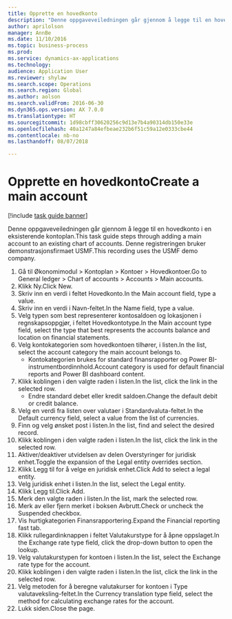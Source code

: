 ```yaml
--- 
title: Opprette en hovedkonto
description: "Denne oppgaveveiledningen går gjennom å legge til en hovedkonto i en eksisterende kontoplan."
author: aprilolson
manager: AnnBe
ms.date: 11/10/2016
ms.topic: business-process
ms.prod: 
ms.service: dynamics-ax-applications
ms.technology: 
audience: Application User
ms.reviewer: shylaw
ms.search.scope: Operations
ms.search.region: Global
ms.author: aolson
ms.search.validFrom: 2016-06-30
ms.dyn365.ops.version: AX 7.0.0
ms.translationtype: HT
ms.sourcegitcommit: 1d98cbff30620256c9d13e7b4a90314db150e33e
ms.openlocfilehash: 40a1247a84efbeae232b6f51c59a12e0333cbe44
ms.contentlocale: nb-no
ms.lasthandoff: 08/07/2018

---
```

# <a name="create-a-main-account"></a><span data-ttu-id="fe88d-103">Opprette en hovedkonto</span><span class="sxs-lookup"><span data-stu-id="fe88d-103">Create a main account</span></span>

[!include [task guide banner](../../includes/task-guide-banner.md)]

<span data-ttu-id="fe88d-104">Denne oppgaveveiledningen går gjennom å legge til en hovedkonto i en eksisterende kontoplan.</span><span class="sxs-lookup"><span data-stu-id="fe88d-104">This task guide steps through adding a main account to an existing chart of accounts.</span></span> <span data-ttu-id="fe88d-105">Denne registreringen bruker demonstrasjonsfirmaet USMF.</span><span class="sxs-lookup"><span data-stu-id="fe88d-105">This recording uses the USMF demo company.</span></span>  

1. <span data-ttu-id="fe88d-106">Gå til Økonomimodul > Kontoplan > Kontoer > Hovedkontoer.</span><span class="sxs-lookup"><span data-stu-id="fe88d-106">Go to General ledger > Chart of accounts > Accounts > Main accounts.</span></span>
2. <span data-ttu-id="fe88d-107">Klikk Ny.</span><span class="sxs-lookup"><span data-stu-id="fe88d-107">Click New.</span></span>
3. <span data-ttu-id="fe88d-108">Skriv inn en verdi i feltet Hovedkonto.</span><span class="sxs-lookup"><span data-stu-id="fe88d-108">In the Main account field, type a value.</span></span>
4. <span data-ttu-id="fe88d-109">Skriv inn en verdi i Navn-feltet.</span><span class="sxs-lookup"><span data-stu-id="fe88d-109">In the Name field, type a value.</span></span>
5. <span data-ttu-id="fe88d-110">Velg typen som best representerer kontosaldoen og lokasjonen i regnskapsoppgjør, i feltet Hovedkontotype.</span><span class="sxs-lookup"><span data-stu-id="fe88d-110">In the Main account type field, select the type that best represents the accounts balance and location on financial statements.</span></span>
6. <span data-ttu-id="fe88d-111">Velg kontokategorien som hovedkontoen tilhører, i listen.</span><span class="sxs-lookup"><span data-stu-id="fe88d-111">In the list, select the account category the main account belongs to.</span></span>
    * <span data-ttu-id="fe88d-112">Kontokategorien brukes for standard finansrapporter og Power BI-instrumentbordinnhold.</span><span class="sxs-lookup"><span data-stu-id="fe88d-112">Account category is used for default financial reports and Power BI dashboard content.</span></span>  
7. <span data-ttu-id="fe88d-113">Klikk koblingen i den valgte raden i listen.</span><span class="sxs-lookup"><span data-stu-id="fe88d-113">In the list, click the link in the selected row.</span></span>
    * <span data-ttu-id="fe88d-114">Endre standard debet eller kredit saldoen.</span><span class="sxs-lookup"><span data-stu-id="fe88d-114">Change the default debit or credit balance.</span></span>  
8. <span data-ttu-id="fe88d-115">Velg en verdi fra listen over valutaer i Standardvaluta-feltet.</span><span class="sxs-lookup"><span data-stu-id="fe88d-115">In the Default currency field, select a value from the list of currencies.</span></span>
9. <span data-ttu-id="fe88d-116">Finn og velg ønsket post i listen.</span><span class="sxs-lookup"><span data-stu-id="fe88d-116">In the list, find and select the desired record.</span></span>
10. <span data-ttu-id="fe88d-117">Klikk koblingen i den valgte raden i listen.</span><span class="sxs-lookup"><span data-stu-id="fe88d-117">In the list, click the link in the selected row.</span></span>
11. <span data-ttu-id="fe88d-118">Aktiver/deaktiver utvidelsen av delen Overstyringer for juridisk enhet.</span><span class="sxs-lookup"><span data-stu-id="fe88d-118">Toggle the expansion of the Legal entity overrides section.</span></span>
12. <span data-ttu-id="fe88d-119">Klikk Legg til for å velge en juridisk enhet.</span><span class="sxs-lookup"><span data-stu-id="fe88d-119">Click Add to select a legal entity.</span></span>
13. <span data-ttu-id="fe88d-120">Velg juridisk enhet i listen.</span><span class="sxs-lookup"><span data-stu-id="fe88d-120">In the list, select the Legal entity.</span></span>
14. <span data-ttu-id="fe88d-121">Klikk Legg til.</span><span class="sxs-lookup"><span data-stu-id="fe88d-121">Click Add.</span></span>
15. <span data-ttu-id="fe88d-122">Merk den valgte raden i listen.</span><span class="sxs-lookup"><span data-stu-id="fe88d-122">In the list, mark the selected row.</span></span>
16. <span data-ttu-id="fe88d-123">Merk av eller fjern merket i boksen Avbrutt.</span><span class="sxs-lookup"><span data-stu-id="fe88d-123">Check or uncheck the Suspended checkbox.</span></span>
17. <span data-ttu-id="fe88d-124">Vis hurtigkategorien Finansrapportering.</span><span class="sxs-lookup"><span data-stu-id="fe88d-124">Expand the Financial reporting fast tab.</span></span>
18. <span data-ttu-id="fe88d-125">Klikk rullegardinknappen i feltet Valutakurstype for å åpne oppslaget.</span><span class="sxs-lookup"><span data-stu-id="fe88d-125">In the Exchange rate type field, click the drop-down button to open the lookup.</span></span>
19. <span data-ttu-id="fe88d-126">Velg valutakurstypen for kontoen i listen.</span><span class="sxs-lookup"><span data-stu-id="fe88d-126">In the list, select the Exchange rate type for the account.</span></span>
20. <span data-ttu-id="fe88d-127">Klikk koblingen i den valgte raden i listen.</span><span class="sxs-lookup"><span data-stu-id="fe88d-127">In the list, click the link in the selected row.</span></span>
21. <span data-ttu-id="fe88d-128">Velg metoden for å beregne valutakurser for kontoen i Type valutaveksling-feltet.</span><span class="sxs-lookup"><span data-stu-id="fe88d-128">In the Currency translation type field, select the method for calculating exchange rates for the account.</span></span>
22. <span data-ttu-id="fe88d-129">Lukk siden.</span><span class="sxs-lookup"><span data-stu-id="fe88d-129">Close the page.</span></span>


